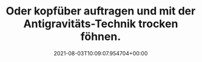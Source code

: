 ---
date: '2021-08-03T10:09:07.954704+00:00'
found_at: '2014-12-29'
found_url: http://www.wella.com/professional/de-DE/product/styling/wet_boost_bounds_curl_enhancing_mousse_300
title: Oder kopfüber auftragen und mit der Antigravitäts-Technik trocken föhnen.
---
